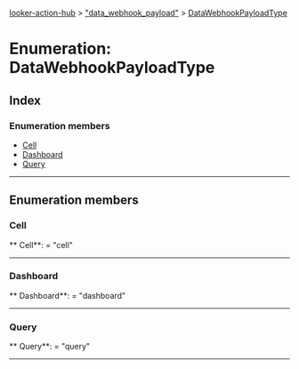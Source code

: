 [looker-action-hub](../README.md) > ["data_webhook_payload"](../modules/_data_webhook_payload_.md) > [DataWebhookPayloadType](../enums/_data_webhook_payload_.datawebhookpayloadtype.md)



# Enumeration: DataWebhookPayloadType

## Index

### Enumeration members

* [Cell](_data_webhook_payload_.datawebhookpayloadtype.md#cell)
* [Dashboard](_data_webhook_payload_.datawebhookpayloadtype.md#dashboard)
* [Query](_data_webhook_payload_.datawebhookpayloadtype.md#query)



---
## Enumeration members
<a id="cell"></a>

###  Cell

** Cell**:    = "cell"






___

<a id="dashboard"></a>

###  Dashboard

** Dashboard**:    = "dashboard"






___

<a id="query"></a>

###  Query

** Query**:    = "query"






___


